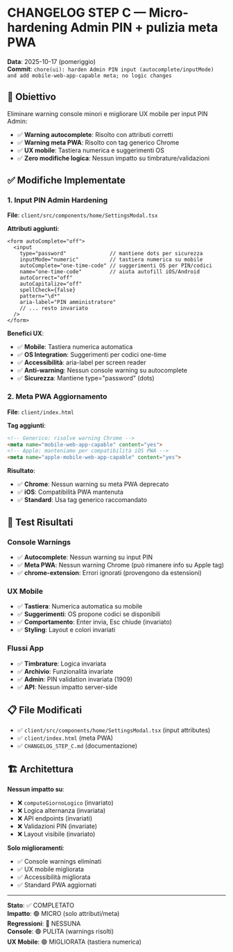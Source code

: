 # CHANGELOG STEP C — Micro-hardening Admin PIN + pulizia meta PWA

**Data**: 2025-10-17 (pomeriggio)  
**Commit**: `chore(ui): harden Admin PIN input (autocomplete/inputMode) and add mobile-web-app-capable meta; no logic changes`

## 🎯 Obiettivo

Eliminare warning console minori e migliorare UX mobile per input PIN Admin:
- ✅ **Warning autocomplete**: Risolto con attributi corretti
- ✅ **Warning meta PWA**: Risolto con tag generico Chrome
- ✅ **UX mobile**: Tastiera numerica e suggerimenti OS
- ✅ **Zero modifiche logica**: Nessun impatto su timbrature/validazioni

## ✅ Modifiche Implementate

### 1. Input PIN Admin Hardening
**File**: `client/src/components/home/SettingsModal.tsx`

**Attributi aggiunti**:
```tsx
<form autoComplete="off">
  <input
    type="password"              // mantiene dots per sicurezza
    inputMode="numeric"          // tastiera numerica su mobile
    autoComplete="one-time-code" // suggerimenti OS per PIN/codici
    name="one-time-code"         // aiuta autofill iOS/Android
    autoCorrect="off"
    autoCapitalize="off"
    spellCheck={false}
    pattern="\d*"
    aria-label="PIN amministratore"
    // ... resto invariato
  />
</form>
```

**Benefici UX**:
- ✅ **Mobile**: Tastiera numerica automatica
- ✅ **OS Integration**: Suggerimenti per codici one-time
- ✅ **Accessibilità**: aria-label per screen reader
- ✅ **Anti-warning**: Nessun console warning su autocomplete
- ✅ **Sicurezza**: Mantiene type="password" (dots)

### 2. Meta PWA Aggiornamento
**File**: `client/index.html`

**Tag aggiunti**:
```html
<!-- Generico: risolve warning Chrome -->
<meta name="mobile-web-app-capable" content="yes">
<!-- Apple: manteniamo per compatibilità iOS PWA -->
<meta name="apple-mobile-web-app-capable" content="yes">
```

**Risultato**:
- ✅ **Chrome**: Nessun warning su meta PWA deprecato
- ✅ **iOS**: Compatibilità PWA mantenuta
- ✅ **Standard**: Usa tag generico raccomandato

## 🧪 Test Risultati

### Console Warnings
- ✅ **Autocomplete**: Nessun warning su input PIN
- ✅ **Meta PWA**: Nessun warning Chrome (può rimanere info su Apple tag)
- ✅ **chrome-extension**: Errori ignorati (provengono da estensioni)

### UX Mobile
- ✅ **Tastiera**: Numerica automatica su mobile
- ✅ **Suggerimenti**: OS propone codici se disponibili
- ✅ **Comportamento**: Enter invia, Esc chiude (invariato)
- ✅ **Styling**: Layout e colori invariati

### Flussi App
- ✅ **Timbrature**: Logica invariata
- ✅ **Archivio**: Funzionalità invariate
- ✅ **Admin**: PIN validation invariata (1909)
- ✅ **API**: Nessun impatto server-side

## 📋 File Modificati

- ✅ `client/src/components/home/SettingsModal.tsx` (input attributes)
- ✅ `client/index.html` (meta PWA)
- ✅ `CHANGELOG_STEP_C.md` (documentazione)

## 🏗️ Architettura

**Nessun impatto su**:
- ❌ `computeGiornoLogico` (invariato)
- ❌ Logica alternanza (invariata)
- ❌ API endpoints (invariati)
- ❌ Validazioni PIN (invariate)
- ❌ Layout visibile (invariato)

**Solo miglioramenti**:
- ✅ Console warnings eliminati
- ✅ UX mobile migliorata
- ✅ Accessibilità migliorata
- ✅ Standard PWA aggiornati

---

**Stato**: ✅ COMPLETATO  
**Impatto**: 🟢 MICRO (solo attributi/meta)  
**Regressioni**: 🚫 NESSUNA  
**Console**: 🟢 PULITA (warnings risolti)  
**UX Mobile**: 🟢 MIGLIORATA (tastiera numerica)
